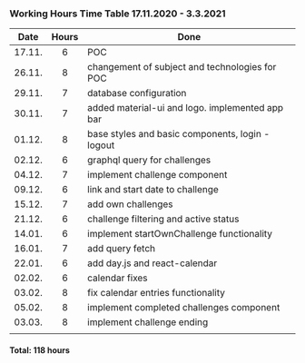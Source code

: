 ### Working Hours Time Table 17.11.2020 - 3.3.2021

|Date  |Hours|Done                                                     |
|:----:|:---:|---------------------------------------------------------|
|17.11.|6|POC|
|26.11.|8|changement of subject and technologies for POC|                                                          |
|29.11.|7|database configuration|
|30.11.|7|added material-ui and logo. implemented app bar|
|01.12.|8|base styles and basic components, login -logout|
|02.12.|6|graphql query for challenges|
|04.12.|7|implement challenge component|
|09.12.|6|link and start date to challenge|
|15.12.|7|add own challenges|
|21.12.|6|challenge filtering and active status|
|14.01.|6|implement startOwnChallenge functionality|
|16.01.|7|add query fetch|
|22.01.|6|add day.js and react-calendar|
|02.02.|6|calendar fixes|
|03.02.|8|fix calendar entries functionality|
|05.02.|8|implement completed challenges component|
|03.03.|8|implement challenge ending|
||||


#### Total: 118 hours

                                                                
